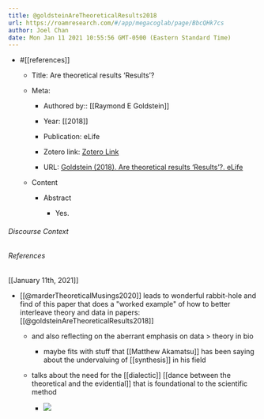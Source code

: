 ```yaml
---
title: @goldsteinAreTheoreticalResults2018
url: https://roamresearch.com/#/app/megacoglab/page/BbcQHk7cs
author: Joel Chan
date: Mon Jan 11 2021 10:55:56 GMT-0500 (Eastern Standard Time)
---
```


- #[[references]]

    - Title: Are theoretical results ‘Results’?

    - Meta:

        - Authored by:: [[Raymond E Goldstein]]

        - Year: [[2018]]

        - Publication: eLife

        - Zotero link: [Zotero Link](zotero://select/items/7_6CMZIPYJ)

        - URL: [Goldstein (2018). Are theoretical results ‘Results’?. eLife](https://doi.org/10.7554/eLife.40018)

    - Content

        - Abstract

            - Yes.

###### Discourse Context



###### References

[[January 11th, 2021]]

- [[@marderTheoreticalMusings2020]] leads to wonderful rabbit-hole and find of this paper that does a "worked example" of how to better interleave theory and data in papers: [[@goldsteinAreTheoreticalResults2018]]

    - and also reflecting on the aberrant emphasis on data > theory in bio

        - maybe fits with stuff that [[Matthew Akamatsu]] has been saying about the undervaluing of [[synthesis]] in his field

    - talks about the need for the [[dialectic]] [[dance between the theoretical and the evidential]] that is foundational to the scientific method

        - ![](https://firebasestorage.googleapis.com/v0/b/firescript-577a2.appspot.com/o/imgs%2Fapp%2Fmegacoglab%2FKSHeAWEx44.png?alt=media&token=e52c3dae-883b-42a4-89a3-1b5713432527)
